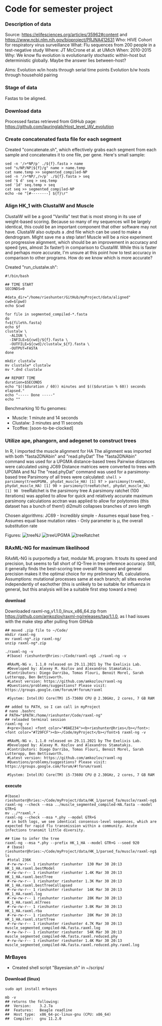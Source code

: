 # Code for semester project
### Description of data
Source: https://elifesciences.org/articles/35962#content and https://www.ncbi.nlm.nih.gov/bioproject/PRJNA412631
Who: HIVE Cohort for respiratory virus surveillance
What: Flu sequences from 200 people in a test-negative study
Where: JT McCrone et al. at UMich
When: 2010-2015
Why: We know flu evolution is evolutionarily stochastic within-host but deterministic globally. Maybe the answer lies between-host?

Aims:
Evolution w/in hosts through serial time points
Evolution b/w hosts through household pairing

### Stage of data
Fastas to be aligned.

### Download data
Processed fastas retrieved from GitHub page:
https://github.com/lauringlab/Host_level_IAV_evolution

### Create concatenated fasta file for each segment
Created "concatenate.sh", which effectively grabs each segment from each sample and concatenates it to one file, per gene. Here's small sample:
```shell
sed -n '/>*NP/p' ./${f}.fasta > name
sed "s/NP/NP|${f}/g" name > name.temp
cat name.temp >> segmented_compiled-NP
sed -n '/>*NP/,/>/p' ./${f}.fasta > seq
sed '$ d' seq > seq.temp
sed '1d' seq.temp > seq
cat seq >> segmented_compiled-NP
echo -ne "[#--------] ${f}\r"
```

### Align HK_1 with ClustalW and Muscle
ClustalW will be a good "Vanilla" test that is most strong in its use of weight-based scoring. Because so many of my sequences will be largely identical, this could be an important component that other software may not have. ClustalW also outputs a .dnd file which can be used to make a dendrogram. Might save me a step later!
Muscle will be a nice experiment on progressive alignment, which should be an improvement in accuracy and speed (yes, almost 3x faster!) in comparison to ClustalW. While this is faster and perhaps more accurate, I'm unsure at this point how to test accuracy in comparison to other programs. How do we know which is more accurate?

Created "run_clustalw.sh":
```shell
#!/bin/bash

## TIME START
SECONDS=0

#data_dir="/home/rieshunter/GitHub/myProject/data/aligned"
cwd=$(pwd)
echo $cwd

for file in segmented_compiled-*.fasta
do
f=${file%%.fasta}
echo $f
clustalw \
  -ALIGN \
  -INFILE=${cwd}/${f}.fasta \
  -OUTFILE=${cwd}/clustalw_${f}.fasta \
  -OUTPUT=FASTA
done

mkdir clustalw
mv clustalw* clustalw
mv *.dnd clustalw

## REPORT TIME             
duration=$SECONDS
echo "$(($duration / 60)) minutes and $(($duration % 60)) seconds elapsed."
echo "----- Done -----"
echo ""
```

Benchmarking 10 flu genomes:
 - Muscle: 1 minute and 14 seconds
 - Clustalw: 3 minutes and 11 seconds
 - Tcoffee: [soon-to-be-clocked]

### Utilize ape, phangorn, and adegenet to construct trees
In R, I imported the muscle alignment for HA
The alignment was imported with both "fasta2DNAbin" and "read.phyDat"
The "fasta2DNAbin" command was used for a UPGMA distance-based trees
  Pairwise distances were calculated using JC69
  Distance matrices were converted to trees with UPGMA and NJ
The "read.phyDat" command was used for a parsimony-based tree
  Parsimony of all trees were calculated:
    ```shell
      > parsimony(treeUPGMA, phydat_muscle_HA)
    [1] 97
    > parsimony(treeNJ, phydat_muscle_HA)
    [1] 90
    > parsimony(treeRatchet, phydat_muscle_HA)
    [1] 90
    ```
  treeRatchet is the parsimony tree
    A parsimony ratchet (100 iterations) was applied to allow for quick and relatively accurate maximum parsimony calculations
    acctran was applied to allow for polytomies (this dataset has a bunch of them!)
    di2multi collapses branches of zero length

Chosen algorithms:
  JC69
    - Incredibly simple
    - Assumes equal base freq.
    - Assumes equal base mutation rates
    - Only parameter is µ, the overall substitution rate

Figures:
![treeNJ](figures/treeNJ.tiff)
![treeUPGMA](figures/treeUPGMA.tiff)
![treeRatchet](figures/treeRatchet.tiff)


### RAxML-NG for maximum likelihood
RAxML-NG is purportedly a fast, modular ML program. It touts its speed and precision, but seems to fall short of IQ-Tree in tree inference accuracy. Still, it generally finds the best-scoring tree overall! Its speed and general precision makes it the optimal choice for my preliminary ML calculations.
Assumptions: mutational processes same at each branch; all sites evolve independently of eachother
(this is unlikely to be suitable for influenza in general, but this analysis will be a suitable first step toward a tree)

#### download
Downloaded raxml-ng_v1.1.0_linux_x86_64.zip from https://github.com/amkozlov/raxml-ng/releases/tag/1.1.0, as I had issues with the make step after pulling from GitHub 
```shell
## moved .zip file to ~/Code/
mkdir raxml-ng
mv raxml-ng*.zip raxml-ng/
unzip raxml-ng*.zip

./raxml-ng -v
 #(base) rieshunter@hries:~/Code/raxml-ng$ ./raxml-ng -v

 #RAxML-NG v. 1.1.0 released on 29.11.2021 by The Exelixis Lab.
 #Developed by: Alexey M. Kozlov and Alexandros Stamatakis.
 #Contributors: Diego Darriba, Tomas Flouri, Benoit Morel, Sarah Lutteropp, Ben Bettisworth.
 #Latest version: https://github.com/amkozlov/raxml-ng
 #Questions/problems/suggestions? Please visit: https://groups.google.com/forum/#!forum/raxml

 #System: Intel(R) Core(TM) i5-7360U CPU @ 2.30GHz, 2 cores, 7 GB RAM

## added to PATH, so I can call in myProject
# nano .bashrc
# PATH="$PATH:/home/rieshunter/Code/raxml-ng"
## reloaded terminal session
raxml-ng -v
 #<pre>(base) <font color="#8AE234"><b>rieshunter@hries</b></font>:<font color="#729FCF"><b>~/Code/myProject</b></font>$ raxml-ng -v

 #RAxML-NG v. 1.1.0 released on 29.11.2021 by The Exelixis Lab.
 #Developed by: Alexey M. Kozlov and Alexandros Stamatakis.
 #Contributors: Diego Darriba, Tomas Flouri, Benoit Morel, Sarah Lutteropp, Ben Bettisworth.
 #Latest version: https://github.com/amkozlov/raxml-ng
 #Questions/problems/suggestions? Please visit: https://groups.google.com/forum/#!forum/raxml

 #System: Intel(R) Core(TM) i5-7360U CPU @ 2.30GHz, 2 cores, 7 GB RAM
```

#### execute
```shell
#(base) rieshunter@hries:~/Code/myProject/data/HK_1/parsed_fa/muscle/raxml-ng$ 
raxml-ng --check --msa ../muscle_segmented_compiled-HA.fasta --model GTR+G
mv ../*raxml.* .
raxml-ng --check --msa *.phy --model GTR+G
 # in both logs, we see identical consensus-level sequences, which are expected for rapid flu transmission within a community. Acute infections transmit little diversity.

## time to infer the tree
raxml-ng --msa *.phy --prefix HK_1_HA --model GTR+G --seed 920
 # (base) rieshunter@hries:~/Code/myProject/data/HK_1/parsed_fa/muscle/raxml-ng$ ls
 #total 236K
 #-rw-rw-r-- 1 rieshunter rieshunter  130 Mar 30 20:13 HK_1_HA.raxml.bestModel
 #-rw-rw-r-- 1 rieshunter rieshunter 1.4K Mar 30 20:13 HK_1_HA.raxml.bestTree
 #-rw-rw-r-- 1 rieshunter rieshunter 1.3K Mar 30 20:13 HK_1_HA.raxml.bestTreeCollapsed
 #-rw-rw-r-- 1 rieshunter rieshunter  14K Mar 30 20:13 HK_1_HA.raxml.log
 #-rw-rw-r-- 1 rieshunter rieshunter  28K Mar 30 20:13 HK_1_HA.raxml.mlTrees
 #-rw-rw-r-- 1 rieshunter rieshunter 3.8K Mar 30 20:13 HK_1_HA.raxml.rba
 #-rw-rw-r-- 1 rieshunter rieshunter  28K Mar 30 20:13 HK_1_HA.raxml.startTree
 #-rw-rw-r-- 1 rieshunter rieshunter 4.7K Mar 30 20:13 muscle_segmented_compiled-HA.fasta.raxml.log
 #-rw-rw-r-- 1 rieshunter rieshunter  54K Mar 30 20:13 muscle_segmented_compiled-HA.fasta.raxml.reduced.phy
 #-rw-rw-r-- 1 rieshunter rieshunter 1.4K Mar 30 20:13 muscle_segmented_compiled-HA.fasta.raxml.reduced.phy.raxml.log
```

### MrBayes
 - Created shell script "Bayesian.sh" in ~/scrips/

#### Download (linux)
`sudo apt install mrbayes`
```
mb -v
## returns the following:
##  Version:    3.2.7a
##  Features:   Beagle readline
##  Host type:  x86_64-pc-linux-gnu (CPU: x86_64)
##  Compiler:   gnu 11.2.0
```

